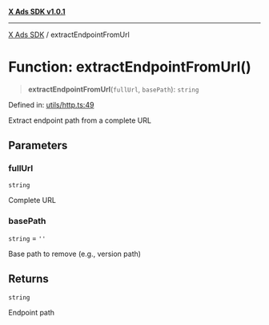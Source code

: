[**X Ads SDK v1.0.1**](../README.md)

***

[X Ads SDK](../globals.md) / extractEndpointFromUrl

# Function: extractEndpointFromUrl()

> **extractEndpointFromUrl**(`fullUrl`, `basePath`): `string`

Defined in: [utils/http.ts:49](https://github.com/kage1020/x-ads-sdk/blob/main/src/utils/http.ts#L49)

Extract endpoint path from a complete URL

## Parameters

### fullUrl

`string`

Complete URL

### basePath

`string` = `''`

Base path to remove (e.g., version path)

## Returns

`string`

Endpoint path
